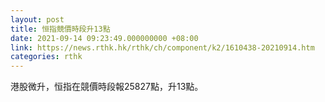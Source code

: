 ```yaml
---
layout: post
title: 恒指競價時段升13點
date: 2021-09-14 09:23:49.000000000 +08:00
link: https://news.rthk.hk/rthk/ch/component/k2/1610438-20210914.htm
categories: rthk
---
```


港股微升，恒指在競價時段報25827點，升13點。
